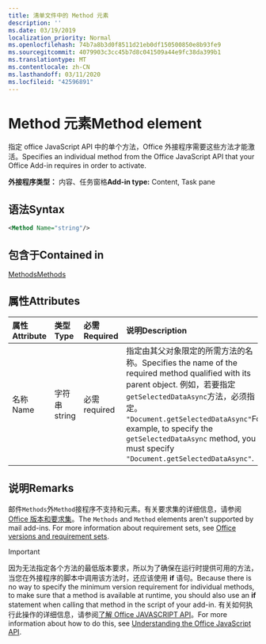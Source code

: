```yaml
---
title: 清单文件中的 Method 元素
description: ''
ms.date: 03/19/2019
localization_priority: Normal
ms.openlocfilehash: 74b7a8b3d0f8511d21eb0df150500850e8b93fe9
ms.sourcegitcommit: 4079903c3cc45b7d8c041509a44e9fc38da399b1
ms.translationtype: MT
ms.contentlocale: zh-CN
ms.lasthandoff: 03/11/2020
ms.locfileid: "42596891"
---
```

# <a name="method-element"></a><span data-ttu-id="75433-102">Method 元素</span><span class="sxs-lookup"><span data-stu-id="75433-102">Method element</span></span>

<span data-ttu-id="75433-103">指定 office JavaScript API 中的单个方法，Office 外接程序需要这些方法才能激活。</span><span class="sxs-lookup"><span data-stu-id="75433-103">Specifies an individual method from the Office JavaScript API that your Office Add-in requires in order to activate.</span></span>

<span data-ttu-id="75433-104">**外接程序类型：** 内容、任务窗格</span><span class="sxs-lookup"><span data-stu-id="75433-104">**Add-in type:** Content, Task pane</span></span>

## <a name="syntax"></a><span data-ttu-id="75433-105">语法</span><span class="sxs-lookup"><span data-stu-id="75433-105">Syntax</span></span>

```XML
<Method Name="string"/>
```

## <a name="contained-in"></a><span data-ttu-id="75433-106">包含于</span><span class="sxs-lookup"><span data-stu-id="75433-106">Contained in</span></span>

[<span data-ttu-id="75433-107">Methods</span><span class="sxs-lookup"><span data-stu-id="75433-107">Methods</span></span>](methods.md)

## <a name="attributes"></a><span data-ttu-id="75433-108">属性</span><span class="sxs-lookup"><span data-stu-id="75433-108">Attributes</span></span>

|<span data-ttu-id="75433-109">**属性**</span><span class="sxs-lookup"><span data-stu-id="75433-109">**Attribute**</span></span>|<span data-ttu-id="75433-110">**类型**</span><span class="sxs-lookup"><span data-stu-id="75433-110">**Type**</span></span>|<span data-ttu-id="75433-111">**必需**</span><span class="sxs-lookup"><span data-stu-id="75433-111">**Required**</span></span>|<span data-ttu-id="75433-112">**说明**</span><span class="sxs-lookup"><span data-stu-id="75433-112">**Description**</span></span>|
|:-----|:-----|:-----|:-----|
|<span data-ttu-id="75433-113">名称</span><span class="sxs-lookup"><span data-stu-id="75433-113">Name</span></span>|<span data-ttu-id="75433-114">字符串</span><span class="sxs-lookup"><span data-stu-id="75433-114">string</span></span>|<span data-ttu-id="75433-115">必需</span><span class="sxs-lookup"><span data-stu-id="75433-115">required</span></span>|<span data-ttu-id="75433-116">指定由其父对象限定的所需方法的名称。</span><span class="sxs-lookup"><span data-stu-id="75433-116">Specifies the name of the required method qualified with its parent object.</span></span> <span data-ttu-id="75433-117">例如，若要指定`getSelectedDataAsync`方法，必须指定。 `"Document.getSelectedDataAsync"`</span><span class="sxs-lookup"><span data-stu-id="75433-117">For example, to specify the `getSelectedDataAsync` method, you must specify `"Document.getSelectedDataAsync"`.</span></span>|

## <a name="remarks"></a><span data-ttu-id="75433-118">说明</span><span class="sxs-lookup"><span data-stu-id="75433-118">Remarks</span></span>

<span data-ttu-id="75433-119">邮件`Methods`外`Method`接程序不支持和元素。有关要求集的详细信息，请参阅[Office 版本和要求集](../../develop/office-versions-and-requirement-sets.md)。</span><span class="sxs-lookup"><span data-stu-id="75433-119">The `Methods` and `Method` elements aren't supported by mail add-ins. For more information about requirement sets, see [Office versions and requirement sets](../../develop/office-versions-and-requirement-sets.md).</span></span>

> [!IMPORTANT]
> <span data-ttu-id="75433-120">因为无法指定各个方法的最低版本要求，所以为了确保在运行时提供可用的方法，当您在外接程序的脚本中调用该方法时，还应该使用 **if** 语句。</span><span class="sxs-lookup"><span data-stu-id="75433-120">Because there is no way to specify the minimum version requirement for individual methods, to make sure that a method is available at runtime, you should also use an **if** statement when calling that method in the script of your add-in.</span></span> <span data-ttu-id="75433-121">有关如何执行此操作的详细信息，请参阅[了解 Office JAVASCRIPT API](../../develop/understanding-the-javascript-api-for-office.md)。</span><span class="sxs-lookup"><span data-stu-id="75433-121">For more information about how to do this, see [Understanding the Office JavaScript API](../../develop/understanding-the-javascript-api-for-office.md).</span></span>
